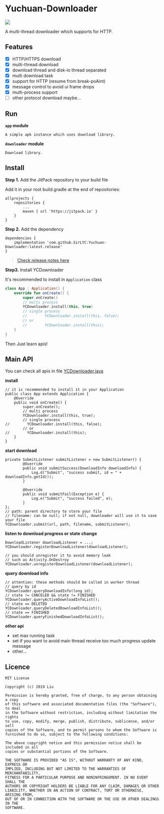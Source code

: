 # Yuchuan-Downloader

[![](https://jitpack.io/v/SirLYC/Yuchuan-Downloader.svg)](https://jitpack.io/#SirLYC/Yuchuan-Downloader)

A multi-thread downloader which supports for HTTP.

## Features
- [x] HTTP/HTTPS download
- [x] multi-thread download
- [x] download thread and disk-io thread separated
- [x] multi download task
- [x] support for HTTP (resume from break-poAint)
- [x] message control to avoid ui frame drops 
- [x] multi-process support
- [ ] other protocol download maybe...

## Run
**`app` module** 
    
    A simple apk instance which uses download library.

**`downloader` module**
    
    Download library.


## Install
**Step 1.** Add the JitPack repository to your build file

Add it in your root build.gradle at the end of repositories:

```
allprojects {
    repositories {
        ...
        maven { url 'https://jitpack.io' }
    }
}
```

**Step 2.** Add the dependency

```
dependencies {
    implementation 'com.github.SirLYC:Yuchuan-Downloader:latest.release'
}
```

> [Check release notes here](https://github.com/SirLYC/Yuchuan-Downloader/releases)

**Step3.** Install YCDownloader

It's recommended to install in `Application` class

``` kotlin
class App : Application() {
    override fun onCreate() {
        super.onCreate()
        // multi process
        YCDownloader.install(this, true)
        // single process
        //        YCDownloader.install(this, false);
        // or
        //        YCDownloader.install(this);
    }
}
```

Then Just learn apis!

## Main API

You can check all apis in file [YCDownloader.java](https://github.com/SirLYC/Yuchuan-Downloader/blob/master/downloader/src/main/java/com/lyc/downloader/YCDownloader.java)

**install**
```
// it is recommended to install it in your Application
public class App extends Application {
    @Override
    public void onCreate() {
        super.onCreate();
        // multi process
        YCDownloader.install(this, true);
        // single process
//        YCDownloader.install(this, false);
        // or
//        YCDownloader.install(this);
    }
}
```

**start download**
```
private SubmitListener submitListener = new SubmitListener() {
        @Override
        public void submitSuccess(DownloadInfo downloadInfo) {
            Log.d("Submit", "success submit, id = " + downloadInfo.getId());
        }

        @Override
        public void submitFail(Exception e) {
            Log.e("Submit", "success failed", e);
        }
};
// path: parent directory to store your file
// filename: can be null; if not null, downloader will use it to save your file
YCDownloader.submit(url, path, filename, submitListener);
``` 

**listen to download progress or state change**
```
DownloadListener downloadListener = ...;
YCDownloader.registerDownloadListener(downloadListener);

// you should unregister it to avoid memory leak
// such as Activity.OnDestroy
YCDownloader.unregisterDownloadListener(downloadListener);
```

**query download info**
```
// attention: these methods should be called in worker thread
// query by id
YCDownloader.queryDownloadInfo(long id);
// state != CANCELED && state != FINISHED
YCDownloader.queryActiveDownloadInfoList();
// state == DELETED
YCDownloader.queryDeletedDownloadInfoList();
// state == FINISHED
YCDownloader.queryFinishedDownloadInfoList();
```

**other api**
- set max running task
- set if you want to avoid main thread receive too much progress update message
- other... 

## Licence
```
MIT License

Copyright (c) 2019 Liu

Permission is hereby granted, free of charge, to any person obtaining a copy
of this software and associated documentation files (the "Software"), to deal
in the Software without restriction, including without limitation the rights
to use, copy, modify, merge, publish, distribute, sublicense, and/or sell
copies of the Software, and to permit persons to whom the Software is
furnished to do so, subject to the following conditions:

The above copyright notice and this permission notice shall be included in all
copies or substantial portions of the Software.

THE SOFTWARE IS PROVIDED "AS IS", WITHOUT WARRANTY OF ANY KIND, EXPRESS OR
IMPLIED, INCLUDING BUT NOT LIMITED TO THE WARRANTIES OF MERCHANTABILITY,
FITNESS FOR A PARTICULAR PURPOSE AND NONINFRINGEMENT. IN NO EVENT SHALL THE
AUTHORS OR COPYRIGHT HOLDERS BE LIABLE FOR ANY CLAIM, DAMAGES OR OTHER
LIABILITY, WHETHER IN AN ACTION OF CONTRACT, TORT OR OTHERWISE, ARISING FROM,
OUT OF OR IN CONNECTION WITH THE SOFTWARE OR THE USE OR OTHER DEALINGS IN THE
SOFTWARE.

```
